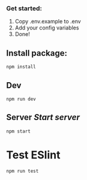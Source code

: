 ### Get started:
1. Copy .env.example to .env
2. Add your config variables
3. Done!
## Install package:
`npm install`
## Dev
`npm run dev`

## Server *Start server*
`npm start`

# Test ESlint
`npm run test`